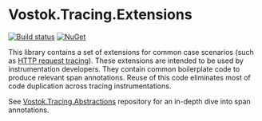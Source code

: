 # Vostok.Tracing.Extensions

[![Build status](https://ci.appveyor.com/api/projects/status/github/vostok/tracing.extensions?svg=true&branch=master)](https://ci.appveyor.com/project/vostok/tracing-extensions/branch/master)
[![NuGet](https://img.shields.io/nuget/v/Vostok.Tracing.Extensions.svg)](https://www.nuget.org/packages/Vostok.Tracing.Extensions/)

This library contains a set of extensions for common case scenarios (such as [HTTP request tracing](Vostok.Tracing.Extensions/Http/HttpTracerExtensions.cs)). These extensions are intended to be used by instrumentation developers. They contain common boilerplate code to produce relevant span annotations. Reuse of this code eliminates most of code duplication across tracing instrumentations.

See [Vostok.Tracing.Abstractions](https://github.com/vostok/tracing.abstractions) repository for an in-depth dive into span annotations.
